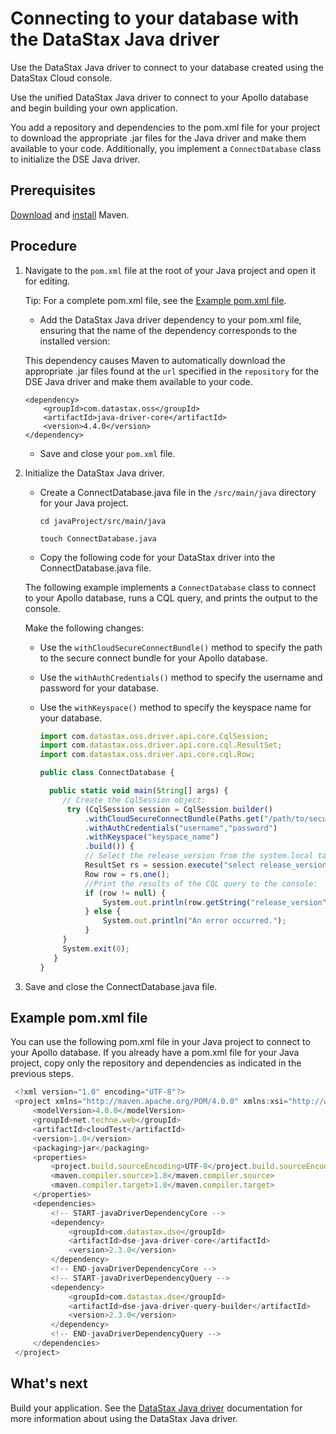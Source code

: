 Connecting to your database with the DataStax Java driver
=========================================================

Use the DataStax Java driver to connect to your database created using the DataStax Cloud console.

Use the unified DataStax Java driver to connect to your Apollo database and begin building your own application.

You add a repository and dependencies to the pom.xml file for your project to download the appropriate .jar files for the Java driver and make them available to your code. Additionally, you implement a `ConnectDatabase` class to initialize the DSE Java driver.

Prerequisites
-------------

[Download](https://maven.apache.org/download.cgi) and [install](https://maven.apache.org/install.html) Maven.


Procedure
---------

1.  Navigate to the `pom.xml` file at the root of your Java project and open it for editing.

    Tip: For a complete pom.xml file, see the [Example pom.xml file](#example-pom.xml-file).

    -   Add the DataStax Java driver dependency to your pom.xml file, ensuring that the name of the dependency corresponds to the installed version:

    This dependency causes Maven to automatically download the appropriate .jar files found at the `url` specified in the `repository` for the DSE Java driver and make them available to your code.

      ```
      <dependency>
          <groupId>com.datastax.oss</groupId>
          <artifactId>java-driver-core</artifactId>
          <version>4.4.0</version>
      </dependency>
      ```

    -   Save and close your `pom.xml` file.

2.  Initialize the DataStax Java driver.

    -   Create a ConnectDatabase.java file in the `/src/main/java` directory for your Java project.

        ```
        cd javaProject/src/main/java
        ```

        ```
        touch ConnectDatabase.java
        ```
    -   Copy the following code for your DataStax driver into the ConnectDatabase.java file.

    The following example implements a `ConnectDatabase` class to connect to your Apollo database, runs a CQL query, and prints the output to the console.

    Make the following changes:

    -   Use the `withCloudSecureConnectBundle()` method to specify the path to the secure connect bundle for your Apollo database.
    -   Use the `withAuthCredentials()` method to specify the username and password for your database.
    -   Use the `withKeyspace()` method to specify the keyspace name for your database.

        ```javascript
        import com.datastax.oss.driver.api.core.CqlSession;
        import com.datastax.oss.driver.api.core.cql.ResultSet;
        import com.datastax.oss.driver.api.core.cql.Row;

        public class ConnectDatabase {

          public static void main(String[] args) {
             // Create the CqlSession object:
              try (CqlSession session = CqlSession.builder()
                  .withCloudSecureConnectBundle(Paths.get("/path/to/secure-connect-database_name.zip"))
                  .withAuthCredentials("username","password")
                  .withKeyspace("keyspace_name")
                  .build()) {
                  // Select the release_version from the system.local table:
                  ResultSet rs = session.execute("select release_version from system.local");
                  Row row = rs.one();
                  //Print the results of the CQL query to the console:
                  if (row != null) {
                      System.out.println(row.getString("release_version"));
                  } else {
                      System.out.println("An error occurred.");
                  }
             }
             System.exit(0);
           }
        }
        ```

3.  Save and close the ConnectDatabase.java file.

Example pom.xml file
--------------------

You can use the following pom.xml file in your Java project to connect to your Apollo database. If you already have a pom.xml file for your Java project, copy only the repository and dependencies as indicated in the previous steps.

   ```javascript
    <?xml version="1.0" encoding="UTF-8"?>
    <project xmlns="http://maven.apache.org/POM/4.0.0" xmlns:xsi="http://www.w3.org/2001/XMLSchema-instance" xsi:schemaLocation="http://maven.apache.org/POM/4.0.0 http://maven.apache.org/xsd/maven-4.0.0.xsd">
        <modelVersion>4.0.0</modelVersion>
        <groupId>net.techne.web</groupId>
        <artifactId>cloudTest</artifactId>
        <version>1.0</version>
        <packaging>jar</packaging>
        <properties>
            <project.build.sourceEncoding>UTF-8</project.build.sourceEncoding>
            <maven.compiler.source>1.8</maven.compiler.source>
            <maven.compiler.target>1.8</maven.compiler.target>
        </properties>
        <dependencies>
            <!-- START-javaDriverDependencyCore -->
            <dependency>
                <groupId>com.datastax.dse</groupId>
                <artifactId>dse-java-driver-core</artifactId>
                <version>2.3.0</version>
            </dependency>
            <!-- END-javaDriverDependencyCore -->
            <!-- START-javaDriverDependencyQuery -->
            <dependency>
                <groupId>com.datastax.dse</groupId>
                <artifactId>dse-java-driver-query-builder</artifactId>
                <version>2.3.0</version>
            </dependency>
            <!-- END-javaDriverDependencyQuery -->
        </dependencies>
    </project>
   ```

What's next
-----------

Build your application. See the [DataStax Java driver](https://docs.datastax.com/en/developer/java-driver/latest/) documentation for more information about using the DataStax Java driver.
